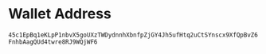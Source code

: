 # Wallet Address

`45c1EpBq1eKLpP1nbvX5goUXzTWDydnnhXbnfpZjGY4Jh5ufHtq2uCtSYnscx9XfQpBvZ6FnhbAagQUd4twre8RJ9WQjWF6`